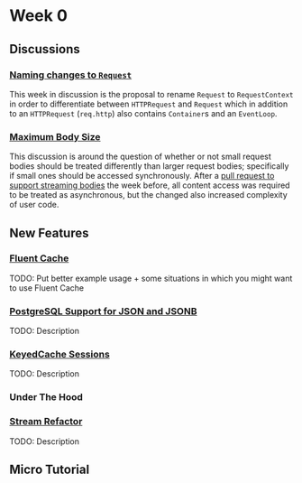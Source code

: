 # Week 0

## Discussions

### [Naming changes to `Request`](https://github.com/vapor/vapor/issues/1443)
This week in discussion is the proposal to rename `Request` to `RequestContext` in order to differentiate between `HTTPRequest` and `Request` which in addition to an `HTTPRequest` (`req.http`) also contains `Container`s and an `EventLoop`.

### [Maximum Body Size](https://github.com/vapor/engine/issues/205)
This discussion is around the question of whether or not small request bodies should be treated differently than larger request bodies; specifically if small ones should be accessed synchronously. After a [pull request to support streaming bodies](https://github.com/vapor/vapor/pull/1435) the week before, all content access was required to be treated as asynchronous, but the changed also increased complexity of user code.

## New Features

### [Fluent Cache](https://github.com/vapor/fluent/pull/358)
TODO: Put better example usage + some situations in which you might want to use Fluent Cache

### [PostgreSQL Support for JSON and JSONB](https://github.com/vapor/postgresql/issues/2#issuecomment-359335233)
TODO: Description

### [KeyedCache Sessions](https://github.com/vapor/vapor/pull/1444)
TODO: Description

### Under The Hood

### [Stream Refactor](https://github.com/vapor/async/pull/52)
TODO: Description

## Micro Tutorial
